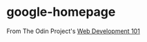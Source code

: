 # google-homepage
From The Odin Project's [Web Development 101](http://www.theodinproject.com/courses/web-development-101/lessons/html-css)
